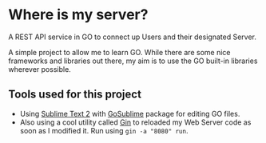 # Where is my server?

A REST API service in GO to connect up Users and their designated Server.

A simple project to allow me to learn GO. While there are some nice frameworks and libraries out there, my aim is to use the GO built-in libraries wherever possible.

## Tools used for this project

- Using [Sublime Text 2](http://www.sublimetext.com/2) with [GoSublime](https://github.com/DisposaBoy/GoSublime) package for editing GO files.
- Also using a cool utility called [Gin](https://github.com/codegangsta/gin) to reloaded my Web Server code as soon as I modified it. Run using `gin -a "8080" run`.